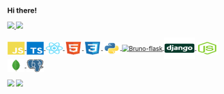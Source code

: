 ### Hi there!

 <div>
  <a href="https://github.com/brunovcg">
  <img height="180em" src="https://github-readme-stats.vercel.app/api?username=brunovcg&show_icons=true&theme=dark&include_all_commits=true&count_private=true"/>
  <img height="180em" src="https://github-readme-stats.vercel.app/api/top-langs/?username=brunovcg&layout=compact&langs_count=7&theme=dark"/>
</div>
<div style="display: inline_block"><br>
  <img align="center" alt="Bruno-Js" height="30" width="40" src="https://raw.githubusercontent.com/devicons/devicon/master/icons/javascript/javascript-plain.svg">
  <img align="center" alt="Bruno-Ts" height="30" width="40" src="https://raw.githubusercontent.com/devicons/devicon/master/icons/typescript/typescript-plain.svg">
  <img align="center" alt="Bruno-React" height="30" width="40" src="https://raw.githubusercontent.com/devicons/devicon/master/icons/react/react-original.svg">
  <img align="center" alt="Bruno-HTML" height="30" width="40" src="https://raw.githubusercontent.com/devicons/devicon/master/icons/html5/html5-original.svg">
  <img align="center" alt="Bruno-CSS" height="30" width="40" src="https://raw.githubusercontent.com/devicons/devicon/master/icons/css3/css3-original.svg">
  <img align="center" alt="Bruno-Python" height="30" width="40" src="https://raw.githubusercontent.com/devicons/devicon/master/icons/python/python-original.svg">
  <img align="center" alt="Bruno-flask" height="40" width="30" src="https://www.logolynx.com/images/logolynx/7e/7eda91c86c15bb2ed539da59e8983587.jpeg">
  <img align="center" alt="Bruno-Django" height="50" width="70" src="https://raw.githubusercontent.com/devicons/devicon/master/icons/django/django-original.svg">
  <img align="center" alt="Bruno-NodeJS" height="30" width="50" src="https://raw.githubusercontent.com/devicons/devicon/master/icons/nodejs/nodejs-original.svg">
  <img align="center" alt="Bruno-MongoDB" height="30" width="40" src="https://raw.githubusercontent.com/devicons/devicon/master/icons/mongodb/mongodb-original.svg">
  <img align="center" alt="Bruno-PostgreSQL" height="30" width="40" src="https://raw.githubusercontent.com/devicons/devicon/master/icons/postgresql/postgresql-original.svg">
<!--   <img align="center" alt="Bruno-Docker" height="40" width="50" src="https://raw.githubusercontent.com/devicons/devicon/master/icons/docker/docker-original.svg">
  <img align="center" alt="Bruno-AWS" height="40" width="40" src="https://user-images.githubusercontent.com/78083006/140585646-32e3c779-0a6e-4936-b45d-9480ef0b93eb.png"> -->
  
</div>
  
 <br/>
  
 <div> 
  <a href = "mailto:brunovcg@gmail.com"><img src="https://img.shields.io/badge/-Gmail-%23333?style=for-the-badge&logo=gmail&logoColor=white" target="_blank"></a>
  <a href="https://www.linkedin.com/in/bruno-gouveia-4788a750/" target="_blank"><img src="https://img.shields.io/badge/-LinkedIn-%230077B5?style=for-the-badge&logo=linkedin&logoColor=white" target="_blank"></a> 
 
 
</div>
